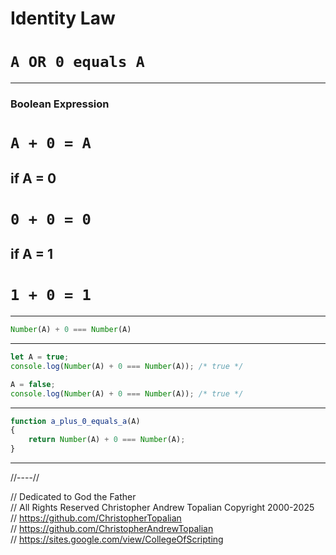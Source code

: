 # Identity Law  
# **`A OR 0 equals A`**

---

### Boolean Expression  
# **`A + 0 = A`**

## if A = 0  
# **`0 + 0 = 0`**

## if A = 1  
# **`1 + 0 = 1`**

---

```javascript
Number(A) + 0 === Number(A)
```

---

```javascript
let A = true;
console.log(Number(A) + 0 === Number(A)); /* true */

A = false;
console.log(Number(A) + 0 === Number(A)); /* true */
```

---

```javascript
function a_plus_0_equals_a(A)
{
    return Number(A) + 0 === Number(A);
}
```

---

//----//

// Dedicated to God the Father  
// All Rights Reserved  Christopher Andrew Topalian Copyright 2000-2025  
// https://github.com/ChristopherTopalian  
// https://github.com/ChristopherAndrewTopalian  
// https://sites.google.com/view/CollegeOfScripting

